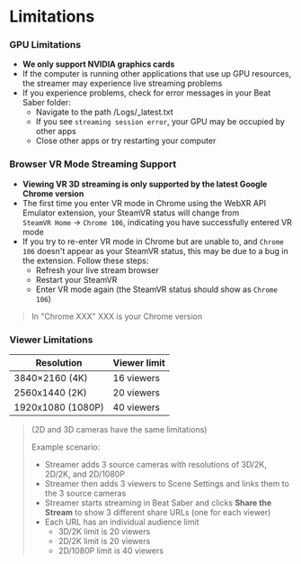 # Limitations

### GPU Limitations
- **We only support NVIDIA graphics cards**
- If the computer is running other applications that use up GPU resources, the streamer may experience live streaming problems
- If you experience problems, check for error messages in your Beat Saber folder:
  - Navigate to the path /Logs/_latest.txt
  - If you see `streaming session error`, your GPU may be occupied by other apps
  - Close other apps or try restarting your computer

### Browser VR Mode Streaming Support
- **Viewing VR 3D streaming is only supported by the latest Google Chrome version**
- The first time you enter VR mode in Chrome using the WebXR API Emulator extension, your SteamVR status will change from <br>`SteamVR Home` -> `Chrome 106`,  indicating you have successfully entered VR mode
- If you try to re-enter VR mode in Chrome but are unable to, and `Chrome 106` doesn't appear as your SteamVR status, this may be due to a bug in the extension. Follow these steps:
  - Refresh your live stream browser 
  - Restart your SteamVR
  - Enter VR mode again (the SteamVR status should show as `Chrome 106`)
 > In "Chrome XXX" XXX is your Chrome version
  
### Viewer Limitations
 Resolution | Viewer limit  
 ----- | ----- 
| 3840×2160 (4K) |  16 viewers
| 2560x1440 (2K) |   20 viewers
| 1920x1080 (1080P)| 40 viewers

> (2D and 3D cameras have the same limitations)
> 
> Example scenario: 
> - Streamer adds 3 source cameras with resolutions of 3D/2K, 2D/2K, and 2D/1080P
> - Streamer then adds 3 viewers to Scene Settings and links them to the 3 source cameras 
> - Streamer starts streaming in Beat Saber and clicks **Share the Stream** to show 3 different share URLs (one for each viewer)
> - Each URL has an individual audience limit
>   - 3D/2K  limit is 20 viewers
>   - 2D/2K  limit is 20 viewers
>   - 2D/1080P limit is 40 viewers
